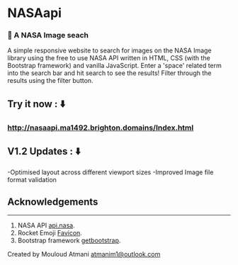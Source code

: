 # NASAapi
###  🚀 A NASA Image seach

A simple responsive website to search for images on the NASA Image library using the free to use NASA API written in HTML, CSS (with the Bootstrap framework) and vanilla JavaScript. Enter a 'space' related term into the search bar and hit search to see the results! Filter through the results using the filter button. 

## Try it now : ⬇️
### http://nasaapi.ma1492.brighton.domains/Index.html


## V1.2 Updates : ⬇️
-Optimised layout across different viewport sizes
-Improved Image file format validation

## Acknowledgements 
_________________
1. NASA API [api.nasa](https://api.nasa.gov/).
2. Rocket Emoji [Favicon](https://favicon.io/).
3. Bootstrap framework [getbootstrap](https://getbootstrap.com/).

Created by Mouloud Atmani atmanim1@outlook.com

